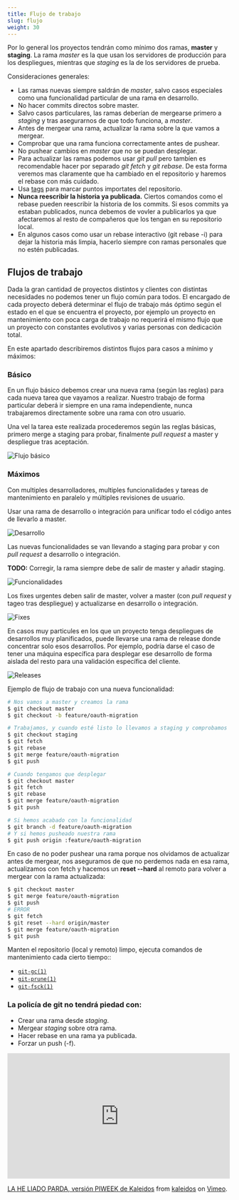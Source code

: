 ```yaml
---
title: Flujo de trabajo
slug: flujo
weight: 30
---
```


Por lo general los proyectos tendrán como mínimo dos ramas, **master** y **staging**. La rama _master_ es la que usan los servidores de producción para los despliegues, mientras que _staging_ es la de los servidores de prueba.

Consideraciones generales:

* Las ramas nuevas siempre saldrán de _master_, salvo casos especiales como una funcionalidad particular de una rama en desarrollo.
* No hacer commits directos sobre master.
* Salvo casos particulares, las ramas deberían de mergearse primero a _staging_ y tras asegurarnos de que todo funciona, a _master_.
* Antes de mergear una rama, actualizar la rama sobre la que vamos a mergear.
* Comprobar que una rama funciona correctamente antes de pushear.
* No pushear cambios en _master_ que no se puedan desplegar.
* Para actualizar las ramas podemos usar _git pull_ pero tambíen es recomendable hacer por separado _git fetch_ y _git rebase_. De esta forma veremos mas claramente que ha cambiado en el repositorio y haremos el rebase con más cuidado.
* Usa [tags](http://git-scm.com/book/es/v2/Fundamentos-de-Git-Etiquetado) para marcar puntos importates del repositorio.
* **Nunca reescribir la historia ya publicada.** Ciertos comandos como el rebase pueden reescribir la historia de los commits. Si esos commits ya estaban publicados, nunca debemos de vovler a publicarlos ya que afectaremos al resto de compañeros que los tengan en su repositorio local.
* En algunos casos como usar un rebase interactivo (git rebase -i) para dejar la historia más limpia, hacerlo siempre con ramas personales que no estén publicadas.
## Flujos de trabajo

Dada la gran cantidad de proyectos distintos y clientes con distintas necesidades no podemos tener un flujo común para todos. El encargado de cada proyecto deberá determinar el flujo de trabajo más óptimo según el estado en el que se encuentra el proyecto, por ejemplo un proyecto en mantenimiento con poca carga de trabajo no requerirá el mismo flujo que un proyecto con constantes evolutivos y varias personas con dedicación total.

En este apartado describiremos distintos flujos para casos a mínimo y máximos:

### Básico

En un flujo básico debemos crear una nueva rama (según las reglas) para cada nueva tarea que vayamos a realizar. Nuestro trabajo de forma particular deberá ir siempre en una rama independiente, nunca trabajaremos directamente sobre una rama con otro usuario.

Una vel la tarea este realizada procederemos según las reglas básicas, primero merge a staging para probar, finalmente _pull request_ a master y despliegue tras aceptación.

![Flujo básico](/images/git/basic.png "Básico")

### Máximos

Con multiples desarrolladores, multiples funcionalidades y tareas de mantenimiento en paralelo y múltiples revisiones de usuario.

Usar una rama de desarrollo o integración para unificar todo el código antes de llevarlo a master.

![Desarrollo](/images/git/development.png "Desarrollo")

Las nuevas funcionalidades se van llevando a staging para probar y con _pull request_ a desarrollo o integración.

**TODO:** Corregir, la rama siempre debe de salir de master y añadir staging.

![Funcionalidades](/images/git/features.png "Funcionalidades")

Los fixes urgentes deben salir de master, volver a master (con _pull request_ y tageo tras despliegue) y actualizarse en desarrollo o integración.

![Fixes](/images/git/fixes.png "Fixes")

En casos muy particules en los que un proyecto tenga despliegues de desarrollos muy planificados, puede llevarse una rama de release donde concentrar solo esos desarrollos. Por ejemplo, podría darse el caso de tener una máquina específica para desplegar ese desarrollo de forma aislada del resto para una validación específica del cliente.

![Releases](/images/git/releases.png "Releases")



Ejemplo de flujo de trabajo con una nueva funcionalidad:

  ```bash
  # Nos vamos a master y creamos la rama
  $ git checkout master
  $ git checkout -b feature/oauth-migration

  # Trabajamos, y cuando esté listo lo llevamos a staging y comprobamos
  $ git checkout staging
  $ git fetch
  $ git rebase
  $ git merge feature/oauth-migration
  $ git push

  # Cuando tengamos que desplegar
  $ git checkout master
  $ git fetch
  $ git rebase
  $ git merge feature/oauth-migration
  $ git push

  # Si hemos acabado con la funcionalidad
  $ git branch -d feature/oauth-migration
  # Y si hemos pusheado nuestra rama
  $ git push origin :feature/oauth-migration
  ```

En caso de no poder pushear una rama porque nos olvidamos de actualizar antes de mergear, nos aseguramos de que no perdemos nada en esa rama, actualizamos con fetch y hacemos un **reset --hard** al remoto para volver a mergear con la rama actualizada:

  ```bash
  $ git checkout master
  $ git merge feature/oauth-migration
  $ git push
  # ERROR
  $ git fetch
  $ git reset --hard origin/master
  $ git merge feature/oauth-migration
  $ git push
  ```

Manten el repositorio (local y remoto) limpo, ejecuta comandos de mantenimiento cada cierto tiempo::

* [`git-gc(1)`](http://git-scm.com/docs/git-gc)
* [`git-prune(1)`](http://git-scm.com/docs/git-prune)
* [`git-fsck(1)`](http://git-scm.com/docs/git-fsck)


### La policía de git no tendrá piedad con:

  * Crear una rama desde _staging_.
  * Mergear _staging_ sobre otra rama.
  * Hacer rebase en una rama ya publicada.
  * Forzar un push (-f).

  <iframe src="https://player.vimeo.com/video/82408340" width="500" height="281" frameborder="0" webkitallowfullscreen mozallowfullscreen allowfullscreen></iframe> <p><a href="https://vimeo.com/82408340">LA HE LIADO PARDA, versi&oacute;n PIWEEK de Kaleidos</a> from <a href="https://vimeo.com/user10956949">kaleidos</a> on <a href="https://vimeo.com">Vimeo</a>.</p>
